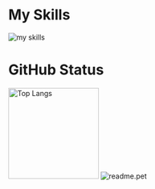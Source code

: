 <h1>My Skills</h1>
<img alt="my skills" src="https://skillicons.dev/icons?theme=light&perline=8&i=ai,pr,ae,blender,arduino,c,raspberrypi,py,p5js,unity,cs,html,css,figma,github,vscode" />

<h1>GitHub Status</h1>
<p align="left">
<img alt="Top Langs" height="180px"src="https://github-readme-stats.vercel.app/api/top-langs/?username=Rino1011&layout=compact">
<img alt="readme.pet" src="https://readme.pet/api?username=Rino1011" />
</p>
